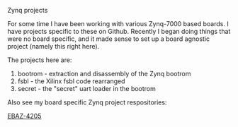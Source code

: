 Zynq projects

For some time I have been working with various Zynq-7000 based boards.
I have projects specific to these on Github.
Recently I began doing things that were no board specific, and it
made sense to set up a board agnostic project (namely this right here).

The projects here are:

1. bootrom - extraction and disassembly of the Zynq bootrom
2. fsbl - the Xilinx fsbl code rearranged
3. secret - the "secret" uart loader in the bootrom

Also see my board specific Zynq project respositories:

[EBAZ-4205](https://github.com/trebisky/ebaz4205_miner)

